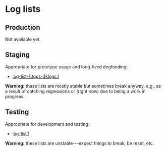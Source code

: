 # Log lists

## Production

Not available yet.

## Staging

Appropriate for prototype usage and long-lived dogfooding:

  - [log-list-10qps-4klogs.1](https://staging.witness-network.org/log-list-10qps-4klogs.1)

**Warning:** these lists are mostly stable but sometimes break anyway, e.g., as
a result of catching regressions or (right now) due to being a work in progress.

## Testing

Appropriate for development and testing:

  - [log-list.1](https://testing.witness-network.org/log-list.1)

**Warning:** these lists are unstable---expect things to break, be reset, etc.
